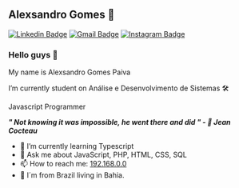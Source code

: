 ## Alexsandro Gomes 🤠

[![Linkedin Badge](https://img.shields.io/badge/-Alexsandro%20Gomes-000000?style=flat-square&logo=Linkedin&logoColor=white&link=https://www.linkedin.com/in/alexsandrogomes/)](https://www.linkedin.com/in/alexsandrogomes/)
[![Gmail Badge](https://img.shields.io/badge/-alexsandrogmsdev@gmail.com-000000?style=flat-square&logo=Gmail&logoColor=white&link=mailto:alexsandrogmsdev@gmail.com)](mailto:alexsandrogmsdev@gmail.com)
[![Instagram Badge](https://img.shields.io/badge/-Instagram-000000?style=flat-square&logo=Instagram&logoColor=white&link=https://www.instagram.com/alex_gomessz/?hl=pt-br)](https://www.instagram.com/alex_gomessz/)

### Hello guys 👋

My name is Alexsandro Gomes Paiva

I’m currently student on Análise e Desenvolvimento de Sistemas 🛠

Javascript Programmer 

***" Not knowing it was impossible, he went there and did " - 🧠 Jean Cocteau***

- 🌱 I’m currently learning Typescript
- 💬 Ask me about JavaScript, PHP, HTML, CSS, SQL
- 📫 How to reach me: [192.168.0.0](mailto:alexsandrogmsdev@gmail.com)
- 📌 I´m from Brazil living in Bahia.
